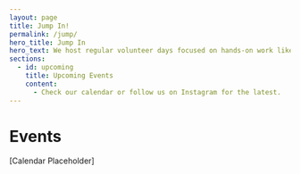 ```yaml
---
layout: page
title: Jump In!
permalink: /jump/
hero_title: Jump In
hero_text: We host regular volunteer days focused on hands-on work like planting, weeding, watering, and harvesting. It’s a chance to help out and support the orchard in a meaningful way.
sections:
  - id: upcoming
    title: Upcoming Events
    content:
      - Check our calendar or follow us on Instagram for the latest.
---
```



# Events  
[Calendar Placeholder]

